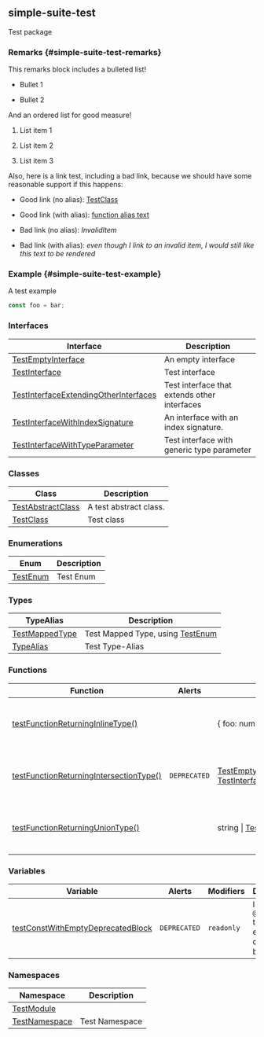## simple-suite-test

Test package

### Remarks {#simple-suite-test-remarks}

This remarks block includes a bulleted list!

- Bullet 1

- Bullet 2

And an ordered list for good measure!

1. List item 1

2. List item 2

3. List item 3

Also, here is a link test, including a bad link, because we should have some reasonable support if this happens:

- Good link (no alias): [TestClass](docs/simple-suite-test/testclass-class)

- Good link (with alias): [function alias text](docs/simple-suite-test/testfunction-function)

- Bad link (no alias): _InvalidItem_

- Bad link (with alias): _even though I link to an invalid item, I would still like this text to be rendered_

### Example {#simple-suite-test-example}

A test example

```typescript
const foo = bar;
```

### Interfaces

| Interface | Description |
| --- | --- |
| [TestEmptyInterface](docs/simple-suite-test/testemptyinterface-interface) | An empty interface |
| [TestInterface](docs/simple-suite-test/testinterface-interface) | Test interface |
| [TestInterfaceExtendingOtherInterfaces](docs/simple-suite-test/testinterfaceextendingotherinterfaces-interface) | Test interface that extends other interfaces |
| [TestInterfaceWithIndexSignature](docs/simple-suite-test/testinterfacewithindexsignature-interface) | An interface with an index signature. |
| [TestInterfaceWithTypeParameter](docs/simple-suite-test/testinterfacewithtypeparameter-interface) | Test interface with generic type parameter |

### Classes

| Class | Description |
| --- | --- |
| [TestAbstractClass](docs/simple-suite-test/testabstractclass-class) | A test abstract class. |
| [TestClass](docs/simple-suite-test/testclass-class) | Test class |

### Enumerations

| Enum | Description |
| --- | --- |
| [TestEnum](docs/simple-suite-test/testenum-enum) | Test Enum |

### Types

| TypeAlias | Description |
| --- | --- |
| [TestMappedType](docs/simple-suite-test/testmappedtype-typealias) | Test Mapped Type, using [TestEnum](docs/simple-suite-test/testenum-enum) |
| [TypeAlias](docs/simple-suite-test/typealias-typealias) | Test Type-Alias |

### Functions

| Function | Alerts | Return Type | Description |
| --- | --- | --- | --- |
| [testFunctionReturningInlineType()](docs/simple-suite-test/testfunctionreturninginlinetype-function) |  | {     foo: number;     bar: [TestEnum](docs/simple-suite-test/testenum-enum); } | Test function that returns an inline type |
| [testFunctionReturningIntersectionType()](docs/simple-suite-test/testfunctionreturningintersectiontype-function) | `DEPRECATED` | [TestEmptyInterface](docs/simple-suite-test/testemptyinterface-interface) &amp; [TestInterfaceWithTypeParameter](docs/simple-suite-test/testinterfacewithtypeparameter-interface)&lt;number&gt; | Test function that returns an inline type |
| [testFunctionReturningUnionType()](docs/simple-suite-test/testfunctionreturninguniontype-function) |  | string \| [TestInterface](docs/simple-suite-test/testinterface-interface) | Test function that returns an inline type |

### Variables

| Variable | Alerts | Modifiers | Description |
| --- | --- | --- | --- |
| [testConstWithEmptyDeprecatedBlock](docs/simple-suite-test/testconstwithemptydeprecatedblock-variable) | `DEPRECATED` | `readonly` | I have a `@deprecated` tag with an empty comment block. |

### Namespaces

| Namespace | Description |
| --- | --- |
| [TestModule](docs/simple-suite-test/testmodule-namespace) |  |
| [TestNamespace](docs/simple-suite-test/testnamespace-namespace) | Test Namespace |
